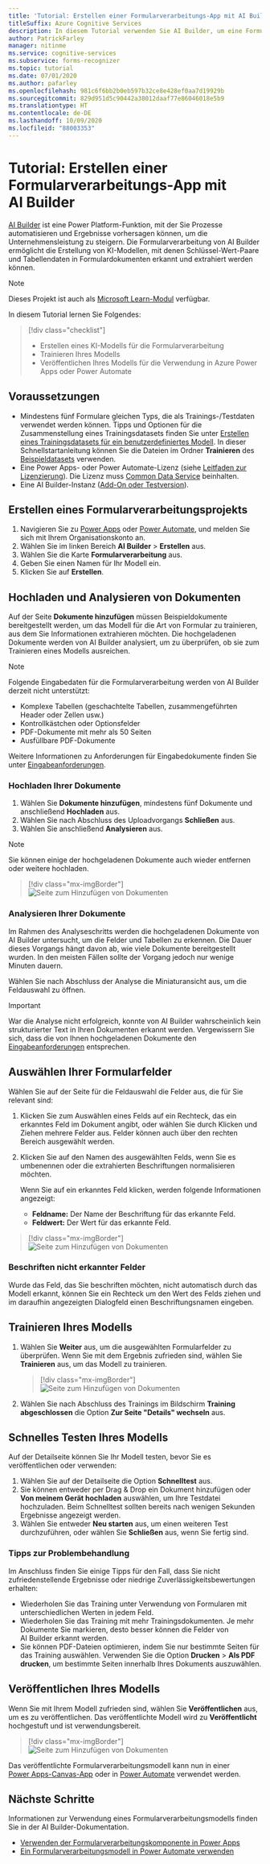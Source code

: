 ```yaml
---
title: 'Tutorial: Erstellen einer Formularverarbeitungs-App mit AI Builder: Formularerkennung'
titleSuffix: Azure Cognitive Services
description: In diesem Tutorial verwenden Sie AI Builder, um eine Formularverarbeitungsanwendung zu erstellen und zu trainieren.
author: PatrickFarley
manager: nitinme
ms.service: cognitive-services
ms.subservice: forms-recognizer
ms.topic: tutorial
ms.date: 07/01/2020
ms.author: pafarley
ms.openlocfilehash: 981c6f6bb2b0eb597b32ce8e428ef0aa7d19929b
ms.sourcegitcommit: 829d951d5c90442a38012daaf77e86046018e5b9
ms.translationtype: HT
ms.contentlocale: de-DE
ms.lasthandoff: 10/09/2020
ms.locfileid: "88003353"
---
```

# <a name="tutorial-create-a-form-processing-app-with-ai-builder"></a>Tutorial: Erstellen einer Formularverarbeitungs-App mit AI Builder

[AI Builder](https://docs.microsoft.com/ai-builder/overview) ist eine Power Platform-Funktion, mit der Sie Prozesse automatisieren und Ergebnisse vorhersagen können, um die Unternehmensleistung zu steigern. Die Formularverarbeitung von AI Builder ermöglicht die Erstellung von KI-Modellen, mit denen Schlüssel-Wert-Paare und Tabellendaten in Formulardokumenten erkannt und extrahiert werden können.

> [!NOTE]
> Dieses Projekt ist auch als [Microsoft Learn-Modul](https://docs.microsoft.com/learn/modules/get-started-with-form-processing/) verfügbar.

In diesem Tutorial lernen Sie Folgendes:

> [!div class="checklist"]
> * Erstellen eines KI-Modells für die Formularverarbeitung
> * Trainieren Ihres Modells
> * Veröffentlichen Ihres Modells für die Verwendung in Azure Power Apps oder Power Automate

## <a name="prerequisites"></a>Voraussetzungen

* Mindestens fünf Formulare gleichen Typs, die als Trainings-/Testdaten verwendet werden können. Tipps und Optionen für die Zusammenstellung eines Trainingsdatasets finden Sie unter [Erstellen eines Trainingsdatasets für ein benutzerdefiniertes Modell](./build-training-data-set.md). In dieser Schnellstartanleitung können Sie die Dateien im Ordner **Trainieren** des [Beispieldatasets](https://go.microsoft.com/fwlink/?linkid=2128080) verwenden.
* Eine Power Apps- oder Power Automate-Lizenz (siehe [Leitfaden zur Lizenzierung](https://go.microsoft.com/fwlink/?linkid=2085130)). Die Lizenz muss [Common Data Service](https://powerplatform.microsoft.com/en-us/common-data-service/) beinhalten.
* Eine AI Builder-Instanz ([Add-On oder Testversion](https://go.microsoft.com/fwlink/?LinkId=2113956&clcid=0x409)).


## <a name="create-a-form-processing-project"></a>Erstellen eines Formularverarbeitungsprojekts

1. Navigieren Sie zu [Power Apps](https://make.powerapps.com/) oder [Power Automate](https://flow.microsoft.com/signin), und melden Sie sich mit Ihrem Organisationskonto an.
1. Wählen Sie im linken Bereich **AI Builder** > **Erstellen** aus.
1. Wählen Sie die Karte **Formularverarbeitung** aus.
1. Geben Sie einen Namen für Ihr Modell ein.
1. Klicken Sie auf **Erstellen**.

## <a name="upload-and-analyze-documents"></a>Hochladen und Analysieren von Dokumenten

Auf der Seite **Dokumente hinzufügen** müssen Beispieldokumente bereitgestellt werden, um das Modell für die Art von Formular zu trainieren, aus dem Sie Informationen extrahieren möchten. Die hochgeladenen Dokumente werden von AI Builder analysiert, um zu überprüfen, ob sie zum Trainieren eines Modells ausreichen.

> [!NOTE]
> Folgende Eingabedaten für die Formularverarbeitung werden von AI Builder derzeit nicht unterstützt:
>
> - Komplexe Tabellen (geschachtelte Tabellen, zusammengeführten Header oder Zellen usw.)
> - Kontrollkästchen oder Optionsfelder
> - PDF-Dokumente mit mehr als 50 Seiten
> - Ausfüllbare PDF-Dokumente
>
> Weitere Informationen zu Anforderungen für Eingabedokumente finden Sie unter [Eingabeanforderungen](./overview.md#input-requirements).

### <a name="upload-your-documents"></a>Hochladen Ihrer Dokumente

1. Wählen Sie **Dokumente hinzufügen**, mindestens fünf Dokumente und anschließend **Hochladen** aus.
1. Wählen Sie nach Abschluss des Uploadvorgangs **Schließen** aus.
1. Wählen Sie anschließend **Analysieren** aus.

> [!NOTE] 
> Sie können einige der hochgeladenen Dokumente auch wieder entfernen oder weitere hochladen.

> [!div class="mx-imgBorder"]
> ![Seite zum Hinzufügen von Dokumenten](./media/tutorial-ai-builder/add-documents-page.png)

### <a name="analyze-your-documents"></a>Analysieren Ihrer Dokumente

Im Rahmen des Analyseschritts werden die hochgeladenen Dokumente von AI Builder untersucht, um die Felder und Tabellen zu erkennen. Die Dauer dieses Vorgangs hängt davon ab, wie viele Dokumente bereitgestellt wurden. In den meisten Fällen sollte der Vorgang jedoch nur wenige Minuten dauern.

Wählen Sie nach Abschluss der Analyse die Miniaturansicht aus, um die Feldauswahl zu öffnen.

> [!IMPORTANT]
> War die Analyse nicht erfolgreich, konnte von AI Builder wahrscheinlich kein strukturierter Text in Ihren Dokumenten erkannt werden. Vergewissern Sie sich, dass die von Ihnen hochgeladenen Dokumente den [Eingabeanforderungen](./overview.md#input-requirements) entsprechen.

## <a name="select-your-form-fields"></a>Auswählen Ihrer Formularfelder

Wählen Sie auf der Seite für die Feldauswahl die Felder aus, die für Sie relevant sind:

1. Klicken Sie zum Auswählen eines Felds auf ein Rechteck, das ein erkanntes Feld im Dokument angibt, oder wählen Sie durch Klicken und Ziehen mehrere Felder aus. Felder können auch über den rechten Bereich ausgewählt werden.
1. Klicken Sie auf den Namen des ausgewählten Felds, wenn Sie es umbenennen oder die extrahierten Beschriftungen normalisieren möchten.

    Wenn Sie auf ein erkanntes Feld klicken, werden folgende Informationen angezeigt:

    - **Feldname:** Der Name der Beschriftung für das erkannte Feld.
    - **Feldwert:** Der Wert für das erkannte Feld.

> [!div class="mx-imgBorder"]
> ![Seite zum Hinzufügen von Dokumenten](./media/tutorial-ai-builder/select-fields-page.png)

### <a name="label-undetected-fields"></a>Beschriften nicht erkannter Felder

Wurde das Feld, das Sie beschriften möchten, nicht automatisch durch das Modell erkannt, können Sie ein Rechteck um den Wert des Felds ziehen und im daraufhin angezeigten Dialogfeld einen Beschriftungsnamen eingeben.

## <a name="train-your-model"></a>Trainieren Ihres Modells

1. Wählen Sie **Weiter** aus, um die ausgewählten Formularfelder zu überprüfen. Wenn Sie mit dem Ergebnis zufrieden sind, wählen Sie **Trainieren** aus, um das Modell zu trainieren.

    > [!div class="mx-imgBorder"]
    > ![Seite zum Hinzufügen von Dokumenten](./media/tutorial-ai-builder/summary-train-page.png)
1. Wählen Sie nach Abschluss des Trainings im Bildschirm **Training abgeschlossen** die Option **Zur Seite "Details" wechseln** aus.
## <a name="quick-test-your-model"></a>Schnelles Testen Ihres Modells

Auf der Detailseite können Sie Ihr Modell testen, bevor Sie es veröffentlichen oder verwenden:

1. Wählen Sie auf der Detailseite die Option **Schnelltest** aus.
2. Sie können entweder per Drag & Drop ein Dokument hinzufügen oder **Von meinem Gerät hochladen** auswählen, um Ihre Testdatei hochzuladen. Beim Schnelltest sollten bereits nach wenigen Sekunden Ergebnisse angezeigt werden.
3. Wählen Sie entweder **Neu starten** aus, um einen weiteren Test durchzuführen, oder wählen Sie **Schließen** aus, wenn Sie fertig sind.

### <a name="troubleshooting-tips"></a>Tipps zur Problembehandlung

Im Anschluss finden Sie einige Tipps für den Fall, dass Sie nicht zufriedenstellende Ergebnisse oder niedrige Zuverlässigkeitsbewertungen erhalten:

- Wiederholen Sie das Training unter Verwendung von Formularen mit unterschiedlichen Werten in jedem Feld.
- Wiederholen Sie das Training mit mehr Trainingsdokumenten. Je mehr Dokumente Sie markieren, desto besser können die Felder von AI Builder erkannt werden.
- Sie können PDF-Dateien optimieren, indem Sie nur bestimmte Seiten für das Training auswählen. Verwenden Sie die Option **Drucken** > **Als PDF drucken**, um bestimmte Seiten innerhalb Ihres Dokuments auszuwählen.

## <a name="publish-your-model"></a>Veröffentlichen Ihres Modells

Wenn Sie mit Ihrem Modell zufrieden sind, wählen Sie **Veröffentlichen** aus, um es zu veröffentlichen. Das veröffentlichte Modell wird zu **Veröffentlicht** hochgestuft und ist verwendungsbereit.

> [!div class="mx-imgBorder"]
> ![Seite zum Hinzufügen von Dokumenten](./media/tutorial-ai-builder/model-page.png)

Das veröffentlichte Formularverarbeitungsmodell kann nun in einer [Power Apps-Canvas-App](https://docs.microsoft.com/ai-builder/form-processor-component-in-powerapps) oder in [Power Automate](https://docs.microsoft.com/ai-builder/form-processing-model-in-flow) verwendet werden.

## <a name="next-steps"></a>Nächste Schritte

Informationen zur Verwendung eines Formularverarbeitungsmodells finden Sie in der AI Builder-Dokumentation.

* [Verwenden der Formularverarbeitungskomponente in Power Apps](https://docs.microsoft.com/ai-builder/form-processor-component-in-powerapps)
* [Ein Formularverarbeitungsmodell in Power Automate verwenden](https://docs.microsoft.com/ai-builder/form-processing-model-in-flow)